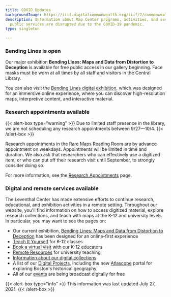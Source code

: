 ```yaml
---
title: COVID Updates
backgroundImage: https://iiif.digitalcommonwealth.org/iiif/2/commonwealth:8336hc349/1977,3051,4696,1785/1200,/0/default.jpg
description: Information about Map Center programs, activities, and services while
  public services are disrupted due to the COVID-19 pandemic.
type: singleton

---
```

### Bending Lines is open

Our major exhibition **Bending Lines: Maps and Data from Distortion to Deception** is available for free public access in our gallery beginning. Face masks must be worn at all times by all staff and visitors in the Central Library.

You can also visit the [Bending Lines digital exhibition](https://www.leventhalmap.org/digital-exhibitions/bending-lines/), which was designed for an immersive online experience, where you can discover high-resolution maps, interpretive content, and interactive material.

### Research appointments available

{{< alert-box type="warning" >}} Due to limited staff presence in the library, we are not scheduling any research appointments between 9/27—10/4. {{< /alert-box >}}

Research appointments in the Rare Maps Reading Room are by advance appointment on weekdays. Appointments will be limited in time and duration. We also ask that researchers who can effectively use a digitized item, or who can put off their research visit until September, to strongly consider doing so.

For more information, see the [Research Appointments](https://www.leventhalmap.org/research/appointments/) page.

### Digital and remote services available

The Leventhal Center has made extensive efforts to continue research, educational, and exhibition activities in a remote setting. Throughout our website, you'll find information on how to access digitized material, explore research collections, and teach with maps at the K-12 and university levels. In particular, you may want to see the pages on:

* Our current exhibition, [Bending Lines: Maps and Data from Distortion to Deception](https://leventhalmap.org/digital-exhibitions/bending-lines) has been designed for an online-first experience
* [Teach It Yourself](/education/k12/teach-it-yourself) for K-12 classes
* [Book a virtual visit](/education/k12/school-visits) with our K-12 educators
* [Remote Resources](/education/university) for university teaching
* [Information about our digital collections](/collections/digital-collections)
* A list of our [Digital Projects](/projects/digital-projects), including the new [Atlascope](https://atlascope.org) portal for exploring Boston's historical geography
* All of our [events](/event) are being broadcast digitally for free

{{< alert-box type="info" >}} This information was last updated July 27, 2021. {{< /alert-box >}}